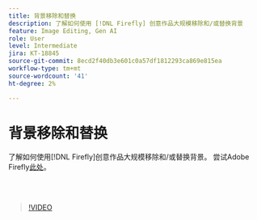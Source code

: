 ```yaml
---
title: 背景移除和替换
description: 了解如何使用 [!DNL Firefly] 创意作品大规模移除和/或替换背景
feature: Image Editing, Gen AI
role: User
level: Intermediate
jira: KT-18845
source-git-commit: 8ecd2f40db3e601c0a57df1812293ca869e815ea
workflow-type: tm+mt
source-wordcount: '41'
ht-degree: 2%

---
```


# 背景移除和替换

了解如何使用[!DNL Firefly]创意作品大规模移除和/或替换背景。 尝试Adobe Firefly[此处](https://firefly.adobe.com/)。

<br> 

>[!VIDEO](https://video.tv.adobe.com/v/3472916?quality=12&learn=on&hidetitle=true)